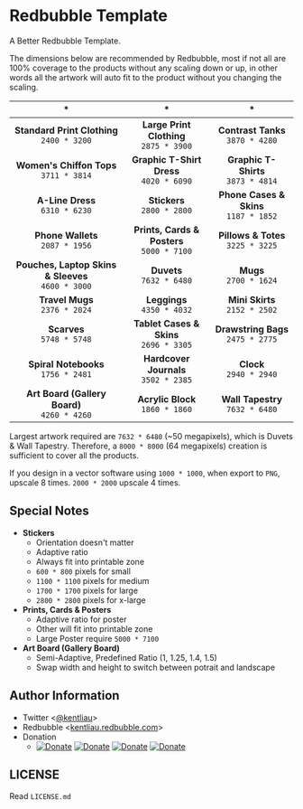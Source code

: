 # Redbubble Template

A Better Redbubble Template.

The dimensions below are recommended by Redbubble, most if not all are 100% coverage to the products without any scaling down or up, in other words all the artwork will auto fit to the product without you changing the scaling.

| *                                                      | *                                              | *                                          |
| :----------------------------------------------------: | :--------------------------------------------: | :----------------------------------------: |
| **Standard Print Clothing** <br> `2400 * 3200`         | **Large Print Clothing** <br> `2875 * 3900`    | **Contrast Tanks** <br> `3870 * 4280`      |
| **Women's Chiffon Tops** <br> `3711 * 3814`            | **Graphic T-Shirt Dress** <br> `4020 * 6090`   | **Graphic T-Shirts** <br> `3873 * 4814`    |
| **A-Line Dress** <br> `6310 * 6230`                    | **Stickers** <br> `2800 * 2800`                | **Phone Cases & Skins** <br> `1187 * 1852` |
| **Phone Wallets** <br> `2087 * 1956`                   | **Prints, Cards & Posters** <br> `5000 * 7100` | **Pillows & Totes** <br> `3225 * 3225`     |
| **Pouches, Laptop Skins & Sleeves** <br> `4600 * 3000` | **Duvets** <br> `7632 * 6480`                  | **Mugs** <br> `2700 * 1624`                |
| **Travel Mugs** <br> `2376 * 2024`                     | **Leggings** <br> `4350 * 4032`                | **Mini Skirts** <br> `2152 * 2502`         |
| **Scarves** <br> `5748 * 5748`                         | **Tablet Cases & Skins** <br> `2696 * 3305`    | **Drawstring Bags** <br> `2475 * 2775`     |
| **Spiral Notebooks** <br> `1756 * 2481`                | **Hardcover Journals** <br> `3502 * 2385`      | **Clock** <br> `2940 * 2940`               |
| **Art Board (Gallery Board)** <br> `4260 * 4260`       | **Acrylic Block** <br> `1860 * 1860`           | **Wall Tapestry** <br> `7632 * 6480`       |

Largest artwork required are `7632 * 6480` (~50 megapixels), which is Duvets & Wall Tapestry. Therefore, a `8000 * 8000` (64 megapixels) creation is sufficient to cover all the products.

If you design in a vector software using `1000 * 1000`, when export to `PNG`, upscale 8 times. `2000 * 2000` upscale 4 times.

## Special Notes

- **Stickers**
  - Orientation doesn't matter
  - Adaptive ratio
  - Always fit into printable zone
  - `600 * 800` pixels for small
  - `1100 * 1100` pixels for medium
  - `1700 * 1700` pixels for large
  - `2800 * 2800` pixels for x-large
- **Prints, Cards & Posters**
  - Adaptive ratio for poster
  - Other will fit into printable zone
  - Large Poster require `5000 * 7100`
- **Art Board (Gallery Board)**
  - Semi-Adaptive, Predefined Ratio (1, 1.25, 1.4, 1.5)
  - Swap width and height to switch between potrait and landscape

## Author Information
- Twitter <[@kentliau](https://twitter.com/kentliau)>
- Redbubble <[kentliau.redbubble.com](https://kentliau.redbubble.com)>
- Donation
  - [![Donate](https://img.shields.io/badge/Donate%202⁶¢-Paypal-blue.svg)](https://www.paypal.me/kentliau/0.64) [![Donate](https://img.shields.io/badge/Donate%202⁷¢-Paypal-blue.svg)](https://www.paypal.me/kentliau/1.28) [![Donate](https://img.shields.io/badge/Donate%202⁸¢-Paypal-blue.svg)](https://www.paypal.me/kentliau/2.56) [![Donate](https://img.shields.io/badge/Donate%202⁹¢-Paypal-blue.svg)](https://www.paypal.me/kentliau/5.12)

## LICENSE

Read `LICENSE.md`
